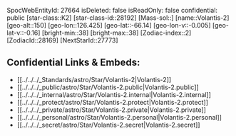 ﻿---
location:
- -66.14
- -126.425
- 150
tags:
- astro/Star
type: Star
---

SpocWebEntityId: 27664
isDeleted: false
isReadOnly: false
confidential: public
[star-class::K2]
[star-class-id::28192]
[Mass-sol::]
[name::Volantis-2]
[geo-alt::150]
[geo-lon::126.425]
[geo-lat::-66.14]
[geo-lon-v::-0.005]
[geo-lat-v::-0.16]
[bright-min::38]
[bright-max::38]
[Zodiac-index::2]
[ZodiacId::28169]
[NextStarId::27773]



## Confidential Links & Embeds: 
- [[../../../_Standards/astro/Star/Volantis-2|Volantis-2]] 
- [[../../../_public/astro/Star/Volantis-2.public|Volantis-2.public]] 
- [[../../../_internal/astro/Star/Volantis-2.internal|Volantis-2.internal]] 
- [[../../../_protect/astro/Star/Volantis-2.protect|Volantis-2.protect]] 
- [[../../../_private/astro/Star/Volantis-2.private|Volantis-2.private]] 
- [[../../../_personal/astro/Star/Volantis-2.personal|Volantis-2.personal]] 
- [[../../../_secret/astro/Star/Volantis-2.secret|Volantis-2.secret]] 
